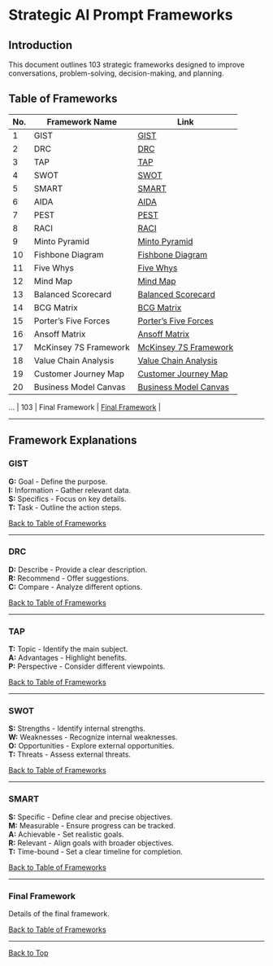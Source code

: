 # Strategic AI Prompt Frameworks

## Introduction

This document outlines 103 strategic frameworks designed to improve conversations, problem-solving, decision-making, and planning.

## Table of Frameworks

| No. | Framework Name | Link |
| --- | -------------- | ---- |
| 1   | GIST           | [GIST](#gist) |
| 2   | DRC            | [DRC](#drc) |
| 3   | TAP            | [TAP](#tap) |
| 4   | SWOT           | [SWOT](#swot) |
| 5   | SMART          | [SMART](#smart) |
| 6   | AIDA           | [AIDA](#aida) |
| 7   | PEST           | [PEST](#pest) |
| 8   | RACI           | [RACI](#raci) |
| 9   | Minto Pyramid  | [Minto Pyramid](#minto-pyramid) |
| 10  | Fishbone Diagram | [Fishbone Diagram](#fishbone-diagram) |
| 11  | Five Whys      | [Five Whys](#five-whys) |
| 12  | Mind Map       | [Mind Map](#mind-map) |
| 13  | Balanced Scorecard | [Balanced Scorecard](#balanced-scorecard) |
| 14  | BCG Matrix     | [BCG Matrix](#bcg-matrix) |
| 15  | Porter’s Five Forces | [Porter’s Five Forces](#porters-five-forces) |
| 16  | Ansoff Matrix  | [Ansoff Matrix](#ansoff-matrix) |
| 17  | McKinsey 7S Framework | [McKinsey 7S Framework](#mckinsey-7s-framework) |
| 18  | Value Chain Analysis | [Value Chain Analysis](#value-chain-analysis) |
| 19  | Customer Journey Map | [Customer Journey Map](#customer-journey-map) |
| 20  | Business Model Canvas | [Business Model Canvas](#business-model-canvas) |
...
| 103 | Final Framework | [Final Framework](#final-framework) |

---

## Framework Explanations

### GIST

**G:** Goal - Define the purpose.  
**I:** Information - Gather relevant data.  
**S:** Specifics - Focus on key details.  
**T:** Task - Outline the action steps.

[Back to Table of Frameworks](#table-of-frameworks)

---

### DRC

**D:** Describe - Provide a clear description.  
**R:** Recommend - Offer suggestions.  
**C:** Compare - Analyze different options.

[Back to Table of Frameworks](#table-of-frameworks)

---

### TAP

**T:** Topic - Identify the main subject.  
**A:** Advantages - Highlight benefits.  
**P:** Perspective - Consider different viewpoints.

[Back to Table of Frameworks](#table-of-frameworks)

---

### SWOT

**S:** Strengths - Identify internal strengths.  
**W:** Weaknesses - Recognize internal weaknesses.  
**O:** Opportunities - Explore external opportunities.  
**T:** Threats - Assess external threats.

[Back to Table of Frameworks](#table-of-frameworks)

---

### SMART

**S:** Specific - Define clear and precise objectives.  
**M:** Measurable - Ensure progress can be tracked.  
**A:** Achievable - Set realistic goals.  
**R:** Relevant - Align goals with broader objectives.  
**T:** Time-bound - Set a clear timeline for completion.

[Back to Table of Frameworks](#table-of-frameworks)

---

### Final Framework

Details of the final framework.

[Back to Table of Frameworks](#table-of-frameworks)

---

[Back to Top](#strategic-frameworks)
